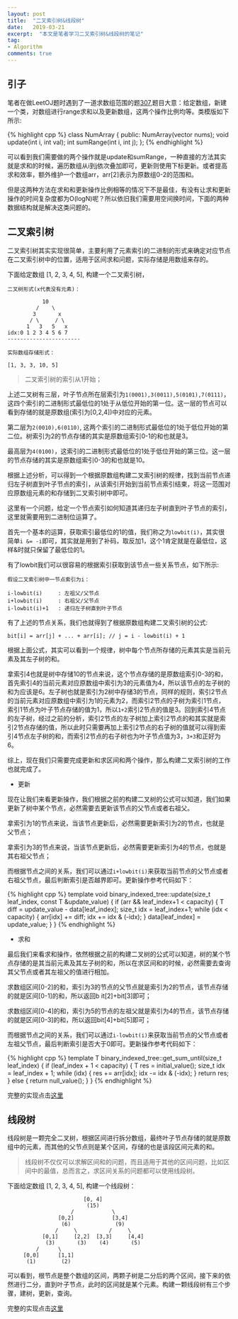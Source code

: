 ```yaml
---
layout: post
title:  "二叉索引树&线段树"
date:   2019-03-21
excerpt:  "本文是笔者学习二叉索引树&线段树的笔记"
tag:
- Algorithm
comments: true
---
```


## 引子

笔者在做LeetOJ题时遇到了一道求数组范围的题[307](https://leetcode.com/problems/range-sum-query-mutable/),题目大意：给定数组，新建一个类，对数组进行range求和以及更新数组，这两个操作比例均等。类模版如下所示:

{% highlight cpp %}
class NumArray {
public:
    NumArray(vector<int> nums);
    void update(int i, int val);
    int sumRange(int i, int j);
};
{% endhighlight %}

可以看到我们需要做的两个操作就是update和sumRange，一种直接的方法其实就是求和的时候，遍历数组从i到j依次叠加即可，更新则使用下标更新。或者提高求和效率，额外维护一个数组arr，arr[2]表示为原数组0-2的范围和。

但是这两种方法在求和和更新操作比例相等的情况下不是最佳，有没有让求和更新操作的时间复杂度都为O(logN)呢？所以依旧我们需要用空间换时间，下面的两种数据结构就是解决这类问题的。

## 二叉索引树

二叉索引树其实实现很简单，主要利用了元素索引的二进制的形式来确定对应节点在二叉索引树中的位置，适用于区间求和问题，实际存储是用数组来存的。

下面给定数组 [1, 2, 3, 4, 5], 构建一个二叉索引树，

```
二叉树形式(x代表没有元素)：

	       10
	     /	  \
	    3	    x
       / \     / \
      1	  3   5   x
idx:0 1 2 3 4 5 6 7 
-----------------------

实际数组存储形式：

[1, 3, 3, 10, 5]
```

> 二叉索引树的索引从1开始；

上述二叉树有三层，叶子节点所在层索引为`1(0001),3(0011),5(0101),7(0111)`，这四个索引的二进制形式最低位的1处于从低位开始的第一位。这一层的节点可以看到存储的就是原数组(索引为[0,2,4])中对应的元素。

第二层为`2(0010),6(0110)`, 这两个索引的二进制形式最低位的1处于低位开始的第二位。树索引为2的节点存储的其实是原数组索引0-1的和也就是3。

最高层为`4(0100)`，这索引的二进制形式最低位的1处于低位开始的第三位。这一层的节点存储的其实是原数组索引0-3的和也就是10。

根据上述分析，可以得到一个根据原数组构建二叉索引树的规律，找到当前节点递归左子树直到叶子节点的索引，从该索引开始到当前节点索引结束，将这一范围对应原数组元素的和存储到二叉索引树中即可。

这里有一个问题，给定一个节点索引如何知道其递归左子树直到叶子节点的索引，这里就需要用到二进制位运算了。

首先一个基本的运算，获取索引最低位的1的值，我们称之为`lowbit(i)`，其实很简单`i &= -i`即可，其实就是用到了补码，取反加1，这个1肯定就是在最低位，这样&时就只保留了最低位的1。

有了lowbit我们可以很容易的根据索引获取到该节点一些关系节点，如下所示:

```
假设二叉索引树中一节点索引为i：

i-lowbit(i)		: 左祖父/父节点
i+lowbit(i)		: 右祖父/父节点
i-lowbit(i)+1	: 递归左子树直到叶子节点
```

有了上述的节点关系，我们也就得到了根据原数组构建二叉索引树的公式:

```
bit[i] = arr[j] + ... + arr[i]; // j = i - lowbit(i) + 1
```

根据上面公式，其实可以看到一个规律，树中每个节点所存储的元素其实是当前元素及其左子树的和。

拿索引4也就是树中存储10的节点来说，这个节点存储的是原数组索引0-3的和，首先索引4的当前元素对应原数组中索引为3的元素值为4，所以该节点的左子树的和为应该是6。左子树也就是索引为2树中存储3的节点，同样的规则，索引2节点的当前元素对应原数组中索引为1的元素为2，而索引2节点的子树为索引1节点，索引1节点为叶子节点存储的值为1，所以`1+2`索引2节点的值是3。回到索引4节点的左子树，经过之前的分析，索引2节点的左子树加上索引2节点的和其实就是索引2节点存储的值，所以此时只需要再加上索引2节点的右子树的值就可以得到索引4节点左子树的和，而索引2节点的右子树也为叶子节点值为3，`3+3`和正好为6。

综上，现在我们只需要完成更新和求区间和两个操作，那么构建二叉索引树的工作也就完成了。

- 更新

现在让我们来看更新操作，我们根据之前的构建二叉树的公式可以知道，我们如果更新了树中某个节点，必然需要去更新该节点的父节点或者右祖父。

拿索引为1的节点来说，当该节点更新后，必然需要更新索引为2的节点，也就是父节点；

拿索引为3的节点来说，当该节点更新后，必然需要更新索引为4的节点，也就是其右祖父节点；

而根据节点之间的关系，我们可以通过`i+lowbit(i)`来获取当前节点的父节点或者右祖父节点，最后判断索引是否越界即可。更新操作参考代码如下：

{% highlight cpp %}
template <typename T>
void binary_indexed_tree<T>::update(size_t leaf_index, const T &update_value) {
    if (arr && leaf_index+1 < capacity) {
        T diff = update_value - data[leaf_index];
        size_t idx = leaf_index+1;
        while (idx < capacity) {
            arr[idx] += diff;
            idx += idx & (-idx);
        }
        data[leaf_index] = update_value;
    }
}
{% endhighlight %}

- 求和

最后我们来看求和操作，依然根据之前的构建二叉树的公式可以知道，树的某个节点存储的是其当前元素及其左子树的和，所以在求区间和的时候，必然需要去查询其父节点或者其左祖父的值进行相加。

求数组区间[0-2]的和，索引为3的节点的父节点就是索引为2的节点，该节点存储的就是区间[0-1]的和，所以返回b
it[2]+bit[3]即可；

求数组区间[0-4]的和，索引为5的节点的左祖父就是索引为4的节点，该节点存储的就是区间[0-3]的和，所以返回bit[4]+bit[5]即可；

而根据节点之间的关系，我们可以通过`i-lowbit(i)`来获取当前节点的父节点或者左祖父节点，最后判断索引是否大于0即可。更新操作参考代码如下：

{% highlight cpp %}
template <typename T>
T binary_indexed_tree<T>::get_sum_until(size_t leaf_index) {
    if (leaf_index + 1 < capacity) {
        T res = initial_value();
        size_t idx = leaf_index + 1;
        while (idx) {
            res += arr[idx];
            idx -= idx & (-idx);
        }
        return res;
    } else {
        return null_value();
    }
}
{% endhighlight %}

	
完整的实现点击[这里](https://github.com/longjianjiang/Algorithms/blob/master/data_structures/binary_indexed_tree.h)

## 线段树

线段树是一颗完全二叉树，根据区间进行拆分数组，最终叶子节点存储的就是原数组中的元素，而其他的父节点则是某个区间，存储的也是该段区间元素的和。

> 线段树不仅仅可以求解区间和的问题，而且适用于其他的区间问题，比如区间中的最值，总而言之，求区间关系的问题都可以使用线段树。

下面给定数组 [1, 2, 3, 4, 5], 构建一个线段树：

```
				        [0, 4]
				         (15)
		            /			 \
	            [0,2]			 [3,4]
	             (6)			  (9)
	           /     \          /     \
           [0,1]     [2,2]  [3,3]     [4,4]
            (3)       (3)    (4)       (5)
         /      \
     [0,0]      [1,1]
      (1)        (2)
```

可以看到，根节点是整个数组的区间，两颗子树是二分后的两个区间，接下来的依然进行二分，直到叶子节点，此时的区间就是某个元素。构建一颗线段树有三个步骤，建树，更新，查询。

完整的实现点击[这里](https://github.com/longjianjiang/Algorithms/blob/master/data_structures/segment_tree.h)
